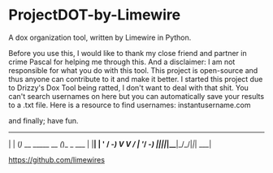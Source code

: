 # ProjectDOT-by-Limewire
A dox organization tool, written by Limewire in Python.
 
Before you use this, I would like to thank my close friend and partner in crime Pascal for helping me through this.
And a disclaimer: I am not responsible for what you do with this tool. 
This project is open-source and thus anyone can contribute to it and make it better.
I started this project due to Drizzy's Dox Tool being ratted, I don't want to deal with that shit.
You can't search usernames on here but you can automatically save your results to a .txt file.
Here is a resource to find usernames: instantusername.com

and finally; have fun.
  _    _                  _         
 | |  (_)_ __  _____ __ _(_)_ _ ___ 
 | |__| | '  \/ -_) V  V / | '_/ -_)
 |____|_|_|_|_\___|\_/\_/|_|_| \___|
                                    
 https://github.com/limewires

